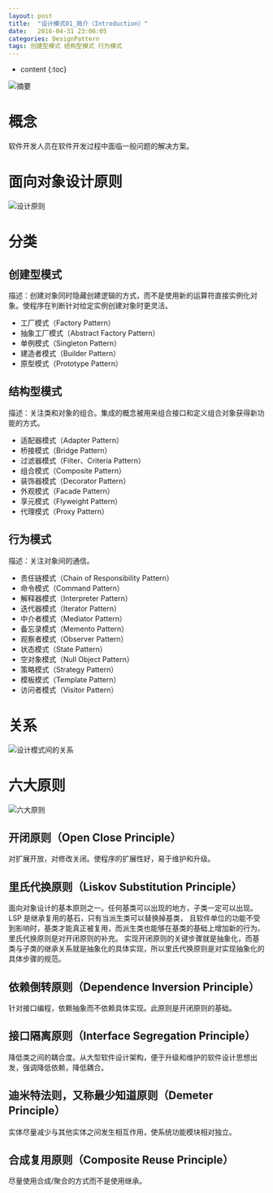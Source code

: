 ```yaml
---
layout: post
title:  "设计模式01_简介（Introduction）"
date:   2016-04-31 23:06:05
categories: DesignPattern
tags: 创建型模式 结构型模式 行为模式
---
```

* content
{:toc}


![摘要](http://upload-images.jianshu.io/upload_images/1242974-db23bec89ba568d5.png) 

# 概念 #

 软件开发人员在软件开发过程中面临一般问题的解决方案。






# 面向对象设计原则 #


![设计原则](http://upload-images.jianshu.io/upload_images/1242974-56230fe31338abd0.png)


# 分类 #

 ## 创建型模式 ##

  描述：创建对象同时隐藏创建逻辑的方式，而不是使用新的运算符直接实例化对象。使程序在判断针对给定实例创建对象时更灵活。

- 工厂模式（Factory Pattern）
- 抽象工厂模式（Abstract Factory Pattern）
- 单例模式（Singleton Pattern）
- 建造者模式（Builder Pattern）
- 原型模式（Prototype Pattern）

##  结构型模式 ##

  描述：关注类和对象的组合。集成的概念被用来组合接口和定义组合对象获得新功能的方式。

- 适配器模式（Adapter Pattern）
- 桥接模式（Bridge Pattern）
- 过滤器模式（Filter、Criteria Pattern）
- 组合模式（Composite Pattern）
- 装饰器模式（Decorator Pattern）
- 外观模式（Facade Pattern）
- 享元模式（Flyweight Pattern）
- 代理模式（Proxy Pattern）

##  行为模式 ##

 描述：关注对象间的通信。

- 责任链模式（Chain of Responsibility Pattern）
- 命令模式（Command Pattern）
- 解释器模式（Interpreter Pattern）
- 迭代器模式（Iterator Pattern）
- 中介者模式（Mediator Pattern）
- 备忘录模式（Memento Pattern）
- 观察者模式（Observer Pattern）
- 状态模式（State Pattern）
- 空对象模式（Null Object Pattern）
- 策略模式（Strategy Pattern）
- 模板模式（Template Pattern）
- 访问者模式（Visitor Pattern）

# 关系 #

 
![设计模式间的关系](http://upload-images.jianshu.io/upload_images/1242974-09e0893682a95b26.png)


# 六大原则 #


![六大原则](http://upload-images.jianshu.io/upload_images/1242974-4a6953c99be09096.png)


##  开闭原则（Open Close Principle） ##

  对扩展开放，对修改关闭。使程序的扩展性好，易于维护和升级。

##  里氏代换原则（Liskov Substitution Principle） ##

  面向对象设计的基本原则之一。任何基类可以出现的地方，子类一定可以出现。LSP 是继承复用的基石，只有当派生类可以替换掉基类，
 且软件单位的功能不受到影响时，基类才能真正被复用，而派生类也能够在基类的基础上增加新的行为。里氏代换原则是对开闭原则的补充。
 实现开闭原则的关键步骤就是抽象化，而基类与子类的继承关系就是抽象化的具体实现，所以里氏代换原则是对实现抽象化的具体步骤的规范。

##  依赖倒转原则（Dependence Inversion Principle） ##

  针对接口编程，依赖抽象而不依赖具体实现。此原则是开闭原则的基础。

##  接口隔离原则（Interface Segregation Principle） ##

  降低类之间的耦合度。从大型软件设计架构，便于升级和维护的软件设计思想出发，强调降低依赖，降低耦合。

##  迪米特法则，又称最少知道原则（Demeter Principle） ##

  实体尽量减少与其他实体之间发生相互作用，使系统功能模块相对独立。

##  合成复用原则（Composite Reuse Principle） ##

  尽量使用合成/聚合的方式而不是使用继承。
